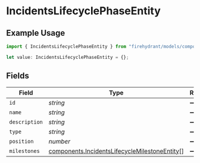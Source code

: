 # IncidentsLifecyclePhaseEntity

## Example Usage

```typescript
import { IncidentsLifecyclePhaseEntity } from "firehydrant/models/components";

let value: IncidentsLifecyclePhaseEntity = {};
```

## Fields

| Field                                                                                                          | Type                                                                                                           | Required                                                                                                       | Description                                                                                                    |
| -------------------------------------------------------------------------------------------------------------- | -------------------------------------------------------------------------------------------------------------- | -------------------------------------------------------------------------------------------------------------- | -------------------------------------------------------------------------------------------------------------- |
| `id`                                                                                                           | *string*                                                                                                       | :heavy_minus_sign:                                                                                             | N/A                                                                                                            |
| `name`                                                                                                         | *string*                                                                                                       | :heavy_minus_sign:                                                                                             | N/A                                                                                                            |
| `description`                                                                                                  | *string*                                                                                                       | :heavy_minus_sign:                                                                                             | N/A                                                                                                            |
| `type`                                                                                                         | *string*                                                                                                       | :heavy_minus_sign:                                                                                             | N/A                                                                                                            |
| `position`                                                                                                     | *number*                                                                                                       | :heavy_minus_sign:                                                                                             | N/A                                                                                                            |
| `milestones`                                                                                                   | [components.IncidentsLifecycleMilestoneEntity](../../models/components/incidentslifecyclemilestoneentity.md)[] | :heavy_minus_sign:                                                                                             | N/A                                                                                                            |
